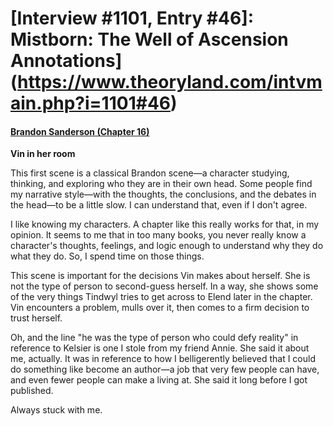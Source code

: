 # [Interview #1101, Entry #46]: Mistborn: The Well of Ascension Annotations](https://www.theoryland.com/intvmain.php?i=1101#46)

#### [Brandon Sanderson (Chapter 16)](http://brandonsanderson.com/annotation-mistborn-2-chapter-sixteen/)

**Vin in her room**

This first scene is a classical Brandon scene—a character studying, thinking, and exploring who they are in their own head. Some people find my narrative style—with the thoughts, the conclusions, and the debates in the head—to be a little slow. I can understand that, even if I don't agree.

I like knowing my characters. A chapter like this really works for that, in my opinion. It seems to me that in too many books, you never really know a character's thoughts, feelings, and logic enough to understand why they do what they do. So, I spend time on those things.

This scene is important for the decisions Vin makes about herself. She is not the type of person to second-guess herself. In a way, she shows some of the very things Tindwyl tries to get across to Elend later in the chapter. Vin encounters a problem, mulls over it, then comes to a firm decision to trust herself.

Oh, and the line "he was the type of person who could defy reality" in reference to Kelsier is one I stole from my friend Annie. She said it about me, actually. It was in reference to how I belligerently believed that I could do something like become an author—a job that very few people can have, and even fewer people can make a living at. She said it long before I got published.

Always stuck with me.

